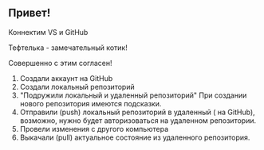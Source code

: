 ## Привет!
Коннектим VS и GitHub

Тефтелька - замечательный котик!

Совершенно с этим согласен!

1. Создали аккаунт на GitHub
2. Создали локальный репозиторий
3. "Подружили локальный и удаленный репозиторий" При создании нового репозитория имеются подсказки.
4. Отправили (push) локальный репозиторий в удаленный ( на GitHub), возможно, нужно будет авторизоваться на удаленном репозитории. 
5. Провели изменения с другого компьютера 
6. Выкачали (pull) актуальное состояние из удаленного репозитория.